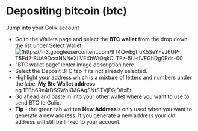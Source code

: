 # Depositing bitcoin (btc)

Jump into your Golix  account
- Go to the Wallets page and select the **BTC wallet** from the drop down the list under Select Wallet. 
-  ![(https://lh3.googleusercontent.com/9T4QwEgtfuK5SeYFsJ6UP-T5Ed2tSUA9DcstNNNeXLVEXbWiQqkCLTEz-5U-tlVEGhDg0Rds-00 "BTC wallet page")enter image description here](https://lh3.googleusercontent.com/9T4QwEgtfuK5SeYFsJ6UP-T5Ed2tSUA9DcstNNNeXLVEXbWiQqkCLTEz-5U-tlVEGhDg0Rds-00 "BTC wallet page")
- Select the Deposit BTC  tab if its not already  selected.
- Highlight your address which is a mixture of letters and numbers under the label **My Btc Wallet address**  
 eg 1EBh69e4tDSSWoKMGAgSNtSTVjFGjD8xBt.
-  Go ahead and paste in into your other wallet  where you want  to use to send BTC to Golix.
- **Tip** - the green tab written  **New Address**is only used when you want to generate a new address. If you generate a new address your old address will still be linked to your account.
